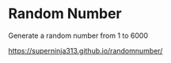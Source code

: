 # Random Number
Generate a random number from 1 to 6000

https://superninja313.github.io/randomnumber/
